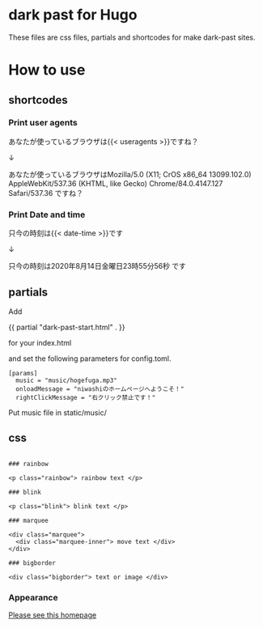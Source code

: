 # dark past for Hugo

These files are css files, partials and shortcodes for make dark-past sites.

# How to use

## shortcodes

### Print user agents

あなたが使っているブラウザは{{< useragents >}}ですね？

↓

あなたが使っているブラウザはMozilla/5.0 (X11; CrOS x86_64 13099.102.0) AppleWebKit/537.36 (KHTML, like Gecko) Chrome/84.0.4147.127 Safari/537.36 ですね？

### Print Date and time

只今の時刻は{{< date-time >}}です

↓

只今の時刻は2020年8月14日金曜日23時55分56秒 です

## partials

Add

{{ partial "dark-past-start.html" . }}

for your index.html

and set the following parameters for config.toml.

```
[params]
  music = "music/hogefuga.mp3"
  onloadMessage = "niwashiのホームページへようこそ！"
  rightClickMessage = "右クリック禁止です！"
```

Put music file in static/music/

## css

```

### rainbow

<p class="rainbow"> rainbow text </p>

### blink

<p class="blink"> blink text </p>

### marquee

<div class="marquee">
  <div class="marquee-inner"> move text </div>
</div>

### bigborder

<div class="bigborder"> text or image </div>
```

### Appearance

[Please see this homepage](https://mustyideas.tokyo/dark_past/)
